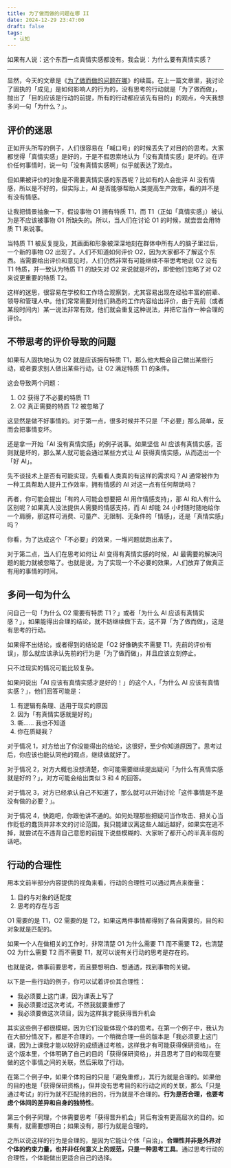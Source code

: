 ```yaml
---
title: 为了做而做的问题在哪 II
date: 2024-12-29 23:47:00
draft: false
tags:
  - 认知
---
```


如果有人说：这个东西一点真情实感都没有。我会说：为什么要有真情实感？

<!--more-->

---

显然，今天的文章是《[为了做而做的问题在哪](/posts/为了做而做的问题在哪/)》的续篇。在上一篇文章里，我讨论了固执的「成见」是如何影响人的行为的，没有思考的行动就是「为了做而做」，抛出了「目的应该是行动的前提，所有的行动都应该先有目的」的观点，今天我想多问一句「为什么？」。

## 评价的迷思

正如开头所写的例子，人们很容易在「喊口号」的时候丢失了对目的的思考。大家都觉得「真情实感」是好的，于是不假思索地认为「没有真情实感」是坏的。在评价任何事情时，说一句「没有真情实感啊」似乎就表达了观点。

但如果被评价的对象是不需要真情实感的东西呢？比如有的人会批评 AI 没有情感，所以是不好的，但实际上，AI 是否能够帮助人类提高生产效率，看的并不是有没有情感。

让我把情景抽象一下，假设事物 O1 拥有特质 T1，而 T1（正如「真情实感」）被认为是不应该被事物 O1 所缺失的。所以，当人们在讨论 O1 的时候，就尝尝会用特质 T1 来说事。

当特质 T1 被反复提及，其画面和形象被深深地刻在群体中所有人的脑子里过后，一个新的事物 O2 出现了。人们不知道如何评价 O2，因为大家都不了解这个东西。当需要给出评价和意见时，人们仍然非常有可能继续不带思考地说 O2 没有 T1 特质，并一致认为特质 T1 的缺失对 O2 来说就是坏的，即使他们忽略了对 O2 来说更重要的特质 T2。

这样的迷思，很容易在学校和工作场合观察到，尤其容易出现在经验丰富的前辈、领导和管理人中。他们常常需要对他们熟悉的工作内容给出评价，由于先前（或者某段时间内）某一说法非常有效，他们就会重复这种说法，并把它当作一种合理的评价。

## 不带思考的评价导致的问题

如果有人固执地认为 O2 就是应该拥有特质 T1，那么他大概会自己做出某些行动，或者要求别人做出某些行动，让 O2 满足特质 T1 的条件。

这会导致两个问题：

1. O2 获得了不必要的特质 T1 
2. O2 真正需要的特质 T2 被忽略了

这显然是做不好事情的。对于第一点，很多时候并不只是「不必要」那么简单，反而会把事情变坏。

还是拿一开始「AI 没有真情实感」的例子说事。如果坚信 AI 应该有真情实感，否则就是坏的，那么某人就可能会通过某些方式让 AI 获得真情实感，从而造出一个「好 AI」。

先不谈技术上是否有可能实现，先看看人类真的有这样的需求吗？AI 通常被作为一种工具帮助人提升工作效率，拥有情感的 AI 对这一点有任何帮助吗？

再者，你可能会提出「有的人可能会想要把 AI 用作情感支持」，那 AI 和人有什么区别呢？如果真人没法提供人需要的情感支持，而 AI 却能 24 小时随时随地给你一个肩膀，那这样可消费、可量产、无限制、无条件的「情感」，还是「真情实感」吗？

你看，为了达成这个「不必要」的效果，一堆问题就跑出来了。

对于第二点，当人们在思考如何让 AI 变得有真情实感的时候，AI 最需要的解决问题的能力就被忽略了。也就是说，为了实现一个不必要的效果，人们放弃了做真正有用的事情的时间。

## 多问一句为什么

问自己一句「为什么 O2 需要有特质 T1？」或者「为什么 AI 应该有真情实感？」，如果能得出合理的结论，就不妨继续做下去，这不算「为了做而做」，这是有思考的行动。

如果得不出结论，或者得到的结论是「O2 好像确实不需要 T1，先前的评价有误」，那么就应该承认先前的行为是「为了做而做」，并且应该立刻停止。

只不过现实的情况可能比较复杂。

如果问说出「AI 应该有真情实感才是好的！」的这个人，「为什么 AI 应该有真情实感？」，他们回答可能是：

1. 有逻辑有条理、适用于现实的原因
2. 因为「有真情实感就是好的」 
3. 嘶…… 我也不知道
4. 你在质疑我？

对于情况 1，对方给出了你没能得出的结论，这很好，至少你知道原因了。思考过后，你应该也能认同他的观点，继续做就好了。

对于情况 2，对方大概也没想清楚，你可能需要继续提出疑问「为什么有真情实感就是好的？」，对方可能会给出类似 3 和 4 的回答。

对于情况 3，对方已经承认自己不知道了，那么就可以开始讨论「这件事情是不是没有做的必要？」。

对于情况 4，快跑吧，你跟他讲不通的。如何处理那些把疑问当作攻击、把关心当作贬低的蠢货并非本文的讨论范围，我只能建议离这些人越远越好，如果实在逃不掉，就尝试在不违背自己意愿的前提下说些模糊的、大家听了都开心的半真半假的话吧。

## 行动的合理性

用本文前半部分内容提供的视角来看，行动的合理性可以通过两点来衡量：

1. 目的与对象的适配度
2. 思考的存在与否

O1 需要的是 T1，O2 需要的是 T2，如果这两件事情都得到了各自需要的，目的和对象就是匹配的。

如果一个人在做相关的工作时，非常清楚 O1 为什么需要 T1 而不需要 T2，也清楚 O2 为什么需要 T2 而不需要 T1，就可以说有关行动的思考是存在的。

也就是说，做事前要思考，而且要想明白、想通透，找到事物的关键。

以下是一些行动的例子，你可以试着评价其合理性：

- 我必须要上这门课，因为课表上写了
- 我必须要过这次考试，不然我就要重修了
- 我必须要做这次项目，因为这样我才能获得晋升机会

其实这些例子都很模糊，因为它们没能体现个体的思考。在第一个例子中，我认为在大部分情况下，都是不合理的，一个稍微合理一些的版本是「我必须要上这门课，因为上课我才能以较好的成绩通过考核，这样我才有可能获得保研资格」。在这个版本里，个体明确了自己的目的「获得保研资格」，并且思考了目的和现在要做的这个事情之间的关联，然后采取了行动。

在第二个例子中，如果个体的目的只是「避免重修」，其行为就是合理的。如果他的目的也是「获得保研资格」，但并没有思考目的和行动之间的关联，那么「只是通过考试」的行为就不匹配他的目的，行为就是不合理的。**行为是否合理，也要考虑个体间的差异和自身的独特性**。

第三个例子同理，个体需要思考「获得晋升机会」背后有没有更高层次的目的。如果有，就需要想明白；如果没有，那行为就是合理的。

之所以说这样的行为是合理的，是因为它能让个体「自洽」。**合理性并非是外界对个体的约束力量，也并非任何意义上的规范，只是一种思考工具**。通过思考行动的合理性，个体能做出更适合自己的选择。







